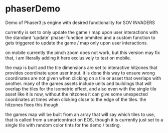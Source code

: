 # phaserDemo
Demo of Phaser3 js engine with desired functionality for SOV INVADERS

currently is set to only update the game / map upon user interactions with the standard 'update' phaser function ommited and a custom function to gets triggered to update the game / map only upon user interactions.  

on mobile currently the pinch zoom does not work, but this version may fix that, i am literally adding it here exclusively to test on mobile.  

the map is built and the tile dimensions are set to interactive hitzones that provides coordinate upon user input.  it is done this way to ensure wrong coordinates are not given when clicking on a tile or asset that overlaps with another.  many of the games assets include units and buildings that will overlap the tiles for the isometric effect, and also even with the single tile asset like it is now, without the hitzones it can give some unexpected coordinates at times when clicking close to the edge of the tiles.  the hitzones fixes this though.  

the games map will be built from an array that will say which tiles to use, that is called from a smartcontract on EOS, though it is currently just set to a single tile with random color tints for the demo / testing.    
